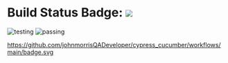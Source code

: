 # Build Status Badge: ![](https://github.com/johnmorrisQADeveloper/cypress_cucumber/workflows/main/badge.svg)

![testing](https://github.com/actions/cypress_cucumber/workflows/Greet%20Everyone/badge.svg)
![passing](https://github.com/actions/cypress_cucumber/workflows/.github/workflows/main.yml/badge.svg)

https://github.com/johnmorrisQADeveloper/cypress_cucumber/workflows/main/badge.svg
